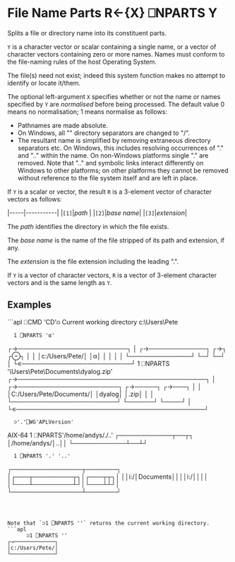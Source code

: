 <!-- Hidden search keywords -->
<div style="display: none;">
  ⎕NPARTS NPARTS
</div>






<h1 class="heading"><span class="name">File Name Parts</span> <span class="command">R←{X} ⎕NPARTS Y</span></h1>



Splits a file or directory name into its constituent parts.


`Y` is a character vector or scalar containing a single name, or a vector of character vectors containing zero or more names. Names must conform to the file-naming rules of the host Operating System.


The file(s) need not exist; indeed this system function makes no attempt to identify or locate it/them.



The optional left-argument `X` specifies whether or not the name or names specified by `Y` are *normalised* before being processed. The default value 0 means no normalisation; 1 means normalise as follows:

- Pathnames are made absolute.
- On Windows, all "\" directory separators are changed to "/".
- The resultant name is simplified by removing extraneous directory separators etc. On Windows, this includes resolving occurrences of "." and ".."  within the name. On non-Windows platforms single "." are removed. Note that ".." and symbolic links interact differently on Windows to other platforms; on other platforms they cannot be removed without reference to the file system itself and are left in place. 


If `Y` is a scalar or vector, the result `R` is a 3-element vector of character vectors as follows:


|-----|-----------|
|`[1]`|*path*     |
|`[2]`|*base name*|
|`[3]`|*extension*|


The *path* identifies the directory in which the file exists.


The *base name* is the name of the file stripped of its path and extension, if any.


The *extension* is the file extension including the leading ".".


If `Y` is a vector of character vectors, `R` is a vector of 3-element character vectors and is the same length as `Y`.

<h2 class="example">Examples</h2>
```apl
      ⎕CMD 'CD'⍝ Current working directory
c:\Users\Pete
			
      1 ⎕NPARTS 'α'
┌→─────────────────────────┐
│ ┌→─────────────┐ ┌→┐ ┌⊖┐ │
│ │c:/Users/Pete/│ │α│ │ │ │
│ └──────────────┘ └─┘ └─┘ │
└∊─────────────────────────┘
      1 ⎕NPARTS '\Users\Pete\Documents\dyalog.zip'
┌→───────────────────────────────────────────┐
│ ┌→───────────────────────┐ ┌→─────┐ ┌→───┐ │
│ │C:/Users/Pete/Documents/│ │dyalog│ │.zip│ │
│ └────────────────────────┘ └──────┘ └────┘ │
└∊───────────────────────────────────────────┘

      ⊃'.'⎕WG'APLVersion'
AIX-64
      1 ⎕NPARTS'/home/andys/./..'
┌────────────┬──┬┐
│/home/andys/│..││
└────────────┴──┴┘

      1 ⎕NPARTS '.' '..'
┌────────────────┬───────┐
│┌───┬─────────┬┐│┌───┬┬┐│
││i:/│Documents││││i:/││││
│└───┴─────────┴┘│└───┴┴┘│
└────────────────┴───────┘		

```



Note that `⊃1 ⎕NPARTS ''` returns the current working directory.
```apl
      ⊃1 ⎕NPARTS ''
┌→─────────────┐
│c:/Users/Pete/│
└──────────────┘

```



